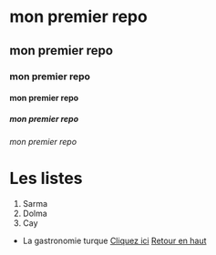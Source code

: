 <a name="top"></a>
# mon premier repo
## mon premier repo
### mon premier repo
#### mon premier repo
##### mon premier repo
###### mon premier repo

# Les listes
1. Sarma
1. Dolma
1. Cay

* La gastronomie turque 
[Cliquez ici](https://www.nefisyemektarifleri.com/)
<a name="ancre">[Retour en haut](#top)
